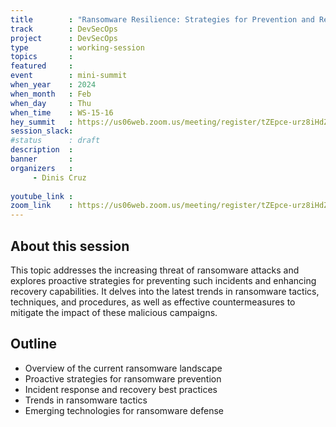 ```yaml
---
title        : "Ransomware Resilience: Strategies for Prevention and Recovery (Panel)"
track        : DevSecOps
project      : DevSecOps
type         : working-session
topics       : 
featured     :
event        : mini-summit
when_year    : 2024
when_month   : Feb
when_day     : Thu
when_time    : WS-15-16
hey_summit   : https://us06web.zoom.us/meeting/register/tZEpce-urz8iHdZiyaAmzRrlsdGuXRKSwbKV
session_slack:
#status      : draft
description  :
banner       : 
organizers   :
     - Dinis Cruz
    
youtube_link : 
zoom_link    : https://us06web.zoom.us/meeting/register/tZEpce-urz8iHdZiyaAmzRrlsdGuXRKSwbKV
---
```


## About this session
This topic addresses the increasing threat of ransomware attacks and explores proactive strategies for preventing such incidents and enhancing recovery capabilities. It delves into the latest trends in ransomware tactics, techniques, and procedures, as well as effective countermeasures to mitigate the impact of these malicious campaigns.

## Outline
- Overview of the current ransomware landscape
- Proactive strategies for ransomware prevention
- Incident response and recovery best practices
- Trends in ransomware tactics
- Emerging technologies for ransomware defense
